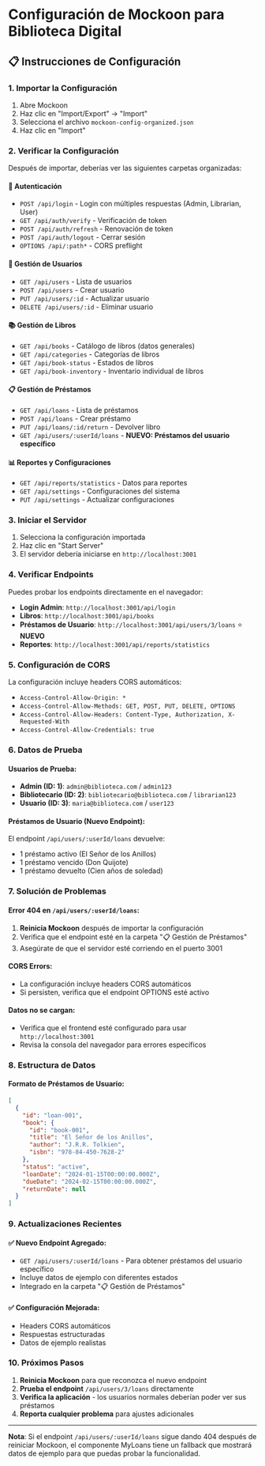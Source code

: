 # Configuración de Mockoon para Biblioteca Digital

## 📋 Instrucciones de Configuración

### 1. Importar la Configuración

1. Abre Mockoon
2. Haz clic en "Import/Export" → "Import"
3. Selecciona el archivo `mockoon-config-organized.json`
4. Haz clic en "Import"

### 2. Verificar la Configuración

Después de importar, deberías ver las siguientes carpetas organizadas:

#### 📁 Autenticación
- `POST /api/login` - Login con múltiples respuestas (Admin, Librarian, User)
- `GET /api/auth/verify` - Verificación de token
- `POST /api/auth/refresh` - Renovación de token
- `POST /api/auth/logout` - Cerrar sesión
- `OPTIONS /api/:path*` - CORS preflight

#### 👥 Gestión de Usuarios
- `GET /api/users` - Lista de usuarios
- `POST /api/users` - Crear usuario
- `PUT /api/users/:id` - Actualizar usuario
- `DELETE /api/users/:id` - Eliminar usuario

#### 📚 Gestión de Libros
- `GET /api/books` - Catálogo de libros (datos generales)
- `GET /api/categories` - Categorías de libros
- `GET /api/book-status` - Estados de libros
- `GET /api/book-inventory` - Inventario individual de libros

#### 📋 Gestión de Préstamos
- `GET /api/loans` - Lista de préstamos
- `POST /api/loans` - Crear préstamo
- `PUT /api/loans/:id/return` - Devolver libro
- `GET /api/users/:userId/loans` - **NUEVO: Préstamos del usuario específico**

#### 📊 Reportes y Configuraciones
- `GET /api/reports/statistics` - Datos para reportes
- `GET /api/settings` - Configuraciones del sistema
- `PUT /api/settings` - Actualizar configuraciones

### 3. Iniciar el Servidor

1. Selecciona la configuración importada
2. Haz clic en "Start Server"
3. El servidor debería iniciarse en `http://localhost:3001`

### 4. Verificar Endpoints

Puedes probar los endpoints directamente en el navegador:

- **Login Admin**: `http://localhost:3001/api/login`
- **Libros**: `http://localhost:3001/api/books`
- **Préstamos de Usuario**: `http://localhost:3001/api/users/3/loans` ⭐ **NUEVO**
- **Reportes**: `http://localhost:3001/api/reports/statistics`

### 5. Configuración de CORS

La configuración incluye headers CORS automáticos:
- `Access-Control-Allow-Origin: *`
- `Access-Control-Allow-Methods: GET, POST, PUT, DELETE, OPTIONS`
- `Access-Control-Allow-Headers: Content-Type, Authorization, X-Requested-With`
- `Access-Control-Allow-Credentials: true`

### 6. Datos de Prueba

#### Usuarios de Prueba:
- **Admin (ID: 1)**: `admin@biblioteca.com` / `admin123`
- **Bibliotecario (ID: 2)**: `bibliotecario@biblioteca.com` / `librarian123`
- **Usuario (ID: 3)**: `maria@biblioteca.com` / `user123`

#### Préstamos de Usuario (Nuevo Endpoint):
El endpoint `/api/users/:userId/loans` devuelve:
- 1 préstamo activo (El Señor de los Anillos)
- 1 préstamo vencido (Don Quijote)
- 1 préstamo devuelto (Cien años de soledad)

### 7. Solución de Problemas

#### Error 404 en `/api/users/:userId/loans`:
1. **Reinicia Mockoon** después de importar la configuración
2. Verifica que el endpoint esté en la carpeta "📋 Gestión de Préstamos"
3. Asegúrate de que el servidor esté corriendo en el puerto 3001

#### CORS Errors:
- La configuración incluye headers CORS automáticos
- Si persisten, verifica que el endpoint OPTIONS esté activo

#### Datos no se cargan:
- Verifica que el frontend esté configurado para usar `http://localhost:3001`
- Revisa la consola del navegador para errores específicos

### 8. Estructura de Datos

#### Formato de Préstamos de Usuario:
```json
[
  {
    "id": "loan-001",
    "book": {
      "id": "book-001",
      "title": "El Señor de los Anillos",
      "author": "J.R.R. Tolkien",
      "isbn": "978-84-450-7628-2"
    },
    "status": "active",
    "loanDate": "2024-01-15T00:00:00.000Z",
    "dueDate": "2024-02-15T00:00:00.000Z",
    "returnDate": null
  }
]
```

### 9. Actualizaciones Recientes

#### ✅ Nuevo Endpoint Agregado:
- `GET /api/users/:userId/loans` - Para obtener préstamos del usuario específico
- Incluye datos de ejemplo con diferentes estados
- Integrado en la carpeta "📋 Gestión de Préstamos"

#### ✅ Configuración Mejorada:
- Headers CORS automáticos
- Respuestas estructuradas
- Datos de ejemplo realistas

### 10. Próximos Pasos

1. **Reinicia Mockoon** para que reconozca el nuevo endpoint
2. **Prueba el endpoint** `/api/users/3/loans` directamente
3. **Verifica la aplicación** - los usuarios normales deberían poder ver sus préstamos
4. **Reporta cualquier problema** para ajustes adicionales

---

**Nota**: Si el endpoint `/api/users/:userId/loans` sigue dando 404 después de reiniciar Mockoon, el componente MyLoans tiene un fallback que mostrará datos de ejemplo para que puedas probar la funcionalidad. 